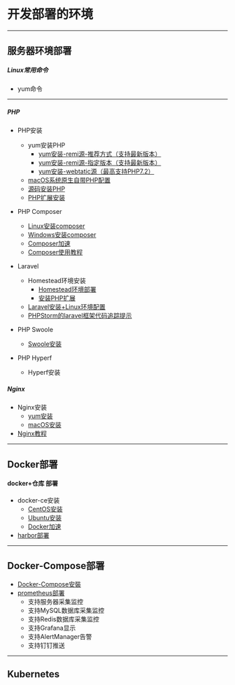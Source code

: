 # 开发部署的环境

---

## 服务器环境部署

##### Linux常用命令
* yum命令
    
---

##### PHP
* PHP安装
  * yum安装PHP
    * [yum安装-remi源-推荐方式（支持最新版本）](server/PHP/PHP安装/yum安装/yum安装-remi源.md)
    * [yum安装-remi源-指定版本（支持最新版本）](server/PHP/PHP安装/yum安装/yum安装-remi源-指定版本.md)
    * [yum安装-webtatic源（最高支持PHP7.2）](server/PHP/PHP安装/yum安装/yum安装-webtatic源.md)
  * [macOS系统原生自带PHP配置](server/PHP/PHP安装/macOS安装.md)
  * [源码安装PHP](server/PHP/PHP安装/源码安装.md)
  * [PHP扩展安装](server/PHP/PHP安装/PHP扩展安装.md)

* PHP Composer
    * [Linux安装composer](server/PHP/Composer/Linux安装composer.md)
    * [Windows安装composer](server/PHP/Composer/windows安装composer.md)
    * [Composer加速](server/PHP/Composer/composer加速.md)
    * [Composer使用教程](server/PHP/Composer/使用教程.md)
    
* Laravel
    * Homestead环境安装
        * [Homestead环境部署](server/PHP/Laravel/Homestead/Homestead环境.md)
        * [安装PHP扩展](server/PHP/Laravel/Homestead/安装PHP扩展.md)
    * [Laravel安装+Linux环境配置](server/PHP/Laravel/Laravel安装+Linux环境配置.md)
    * [PHPStorm的laravel框架代码追踪提示](server/PHP/Laravel/PHPStrom配置.md)

* PHP Swoole
    * [Swoole安装](server/PHP/Swoole/安装.md)

* PHP Hyperf
    * Hyperf安装

##### Nginx
* Nginx安装
    * [yum安装](server/nginx/yum安装.md)
    * [macOS安装](server/nginx/macOS安装.md)
* [Nginx教程](server/nginx/教程.md)
---

## Docker部署
#### docker+仓库 部署
* docker-ce安装
    * [CentOS安装](docker/docker-ce/CentOS安装.md)
    * [Ubuntu安装](docker/docker-ce/Ubuntu安装.md)
    * [Docker加速](docker/docker-ce/Docker加速.md)
* [harbor部署](docker/harbor)
---

## Docker-Compose部署
* [Docker-Compose安裝](docker-compose/安装/README.md)
* [prometheus部署](docker-compose/prometheus)
    * 支持服务器采集监控
    * 支持MySQL数据库采集监控
    * 支持Redis数据库采集监控
    * 支持Grafana显示
    * 支持AlertManager告警
    * 支持钉钉推送
---

## Kubernetes
